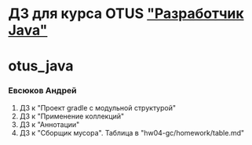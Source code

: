 # ДЗ для курса OTUS ["Разработчик Java"](https://otus.ru/lessons/java-professional/?utm_source=github&utm_medium=free&utm_campaign=otus)

# otus_java
### Евсюков Андрей
1. ДЗ к "Проект gradle с модульной структурой"
2. ДЗ к "Применение коллекций"
3. ДЗ к "Аннотации"
4. ДЗ к "Сборщик мусора". Таблица в "hw04-gc/homework/table.md"